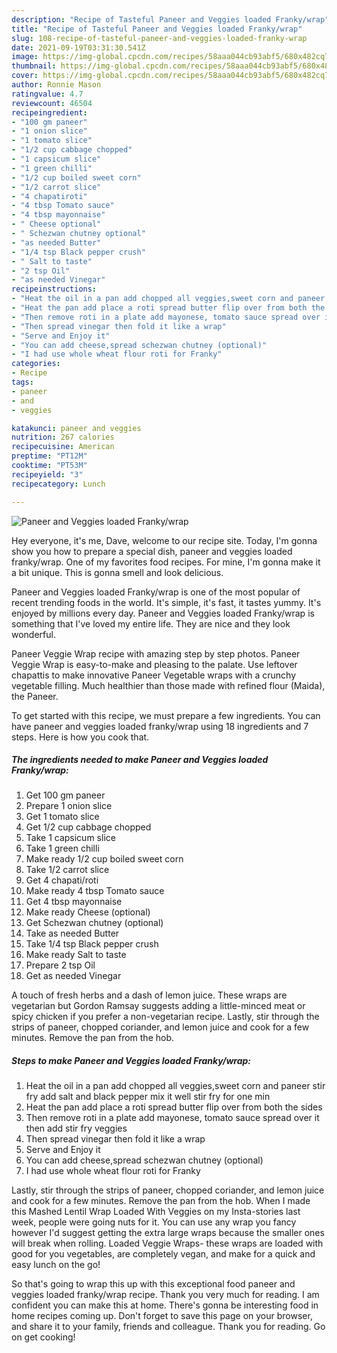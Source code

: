 ```yaml
---
description: "Recipe of Tasteful Paneer and Veggies loaded Franky/wrap"
title: "Recipe of Tasteful Paneer and Veggies loaded Franky/wrap"
slug: 108-recipe-of-tasteful-paneer-and-veggies-loaded-franky-wrap
date: 2021-09-19T03:31:30.541Z
image: https://img-global.cpcdn.com/recipes/58aaa044cb93abf5/680x482cq70/paneer-and-veggies-loaded-frankywrap-recipe-main-photo.jpg
thumbnail: https://img-global.cpcdn.com/recipes/58aaa044cb93abf5/680x482cq70/paneer-and-veggies-loaded-frankywrap-recipe-main-photo.jpg
cover: https://img-global.cpcdn.com/recipes/58aaa044cb93abf5/680x482cq70/paneer-and-veggies-loaded-frankywrap-recipe-main-photo.jpg
author: Ronnie Mason
ratingvalue: 4.7
reviewcount: 46504
recipeingredient:
- "100 gm paneer"
- "1 onion slice"
- "1 tomato slice"
- "1/2 cup cabbage chopped"
- "1 capsicum slice"
- "1 green chilli"
- "1/2 cup boiled sweet corn"
- "1/2 carrot slice"
- "4 chapatiroti"
- "4 tbsp Tomato sauce"
- "4 tbsp mayonnaise"
- " Cheese optional"
- " Schezwan chutney optional"
- "as needed Butter"
- "1/4 tsp Black pepper crush"
- " Salt to taste"
- "2 tsp Oil"
- "as needed Vinegar"
recipeinstructions:
- "Heat the oil in a pan add chopped all veggies,sweet corn and paneer stir fry add salt and black pepper mix it well stir fry for one min"
- "Heat the pan add place a roti spread butter flip over from both the sides"
- "Then remove roti in a plate add mayonese, tomato sauce spread over it then add stir fry veggies"
- "Then spread vinegar then fold it like a wrap"
- "Serve and Enjoy it"
- "You can add cheese,spread schezwan chutney (optional)"
- "I had use whole wheat flour roti for Franky"
categories:
- Recipe
tags:
- paneer
- and
- veggies

katakunci: paneer and veggies 
nutrition: 267 calories
recipecuisine: American
preptime: "PT12M"
cooktime: "PT53M"
recipeyield: "3"
recipecategory: Lunch

---
```



![Paneer and Veggies loaded Franky/wrap](https://img-global.cpcdn.com/recipes/58aaa044cb93abf5/680x482cq70/paneer-and-veggies-loaded-frankywrap-recipe-main-photo.jpg)

Hey everyone, it's me, Dave, welcome to our recipe site. Today, I'm gonna show you how to prepare a special dish, paneer and veggies loaded franky/wrap. One of my favorites food recipes. For mine, I'm gonna make it a bit unique. This is gonna smell and look delicious.

Paneer and Veggies loaded Franky/wrap is one of the most popular of recent trending foods in the world. It's simple, it's fast, it tastes yummy. It's enjoyed by millions every day. Paneer and Veggies loaded Franky/wrap is something that I've loved my entire life. They are nice and they look wonderful.

Paneer Veggie Wrap recipe with amazing step by step photos. Paneer Veggie Wrap is easy-to-make and pleasing to the palate. Use leftover chapattis to make innovative Paneer Vegetable wraps with a crunchy vegetable filling. Much healthier than those made with refined flour (Maida), the Paneer.


To get started with this recipe, we must prepare a few ingredients. You can have paneer and veggies loaded franky/wrap using 18 ingredients and 7 steps. Here is how you cook that.

<!--inarticleads1-->

##### The ingredients needed to make Paneer and Veggies loaded Franky/wrap:

1. Get 100 gm paneer
1. Prepare 1 onion slice
1. Get 1 tomato slice
1. Get 1/2 cup cabbage chopped
1. Take 1 capsicum slice
1. Take 1 green chilli
1. Make ready 1/2 cup boiled sweet corn
1. Take 1/2 carrot slice
1. Get 4 chapati/roti
1. Make ready 4 tbsp Tomato sauce
1. Get 4 tbsp mayonnaise
1. Make ready  Cheese (optional)
1. Get  Schezwan chutney (optional)
1. Take as needed Butter
1. Take 1/4 tsp Black pepper crush
1. Make ready  Salt to taste
1. Prepare 2 tsp Oil
1. Get as needed Vinegar


A touch of fresh herbs and a dash of lemon juice. These wraps are vegetarian but Gordon Ramsay suggests adding a little-minced meat or spicy chicken if you prefer a non-vegetarian recipe. Lastly, stir through the strips of paneer, chopped coriander, and lemon juice and cook for a few minutes. Remove the pan from the hob. 

<!--inarticleads2-->

##### Steps to make Paneer and Veggies loaded Franky/wrap:

1. Heat the oil in a pan add chopped all veggies,sweet corn and paneer stir fry add salt and black pepper mix it well stir fry for one min
1. Heat the pan add place a roti spread butter flip over from both the sides
1. Then remove roti in a plate add mayonese, tomato sauce spread over it then add stir fry veggies
1. Then spread vinegar then fold it like a wrap
1. Serve and Enjoy it
1. You can add cheese,spread schezwan chutney (optional)
1. I had use whole wheat flour roti for Franky


Lastly, stir through the strips of paneer, chopped coriander, and lemon juice and cook for a few minutes. Remove the pan from the hob. When I made this Mashed Lentil Wrap Loaded With Veggies on my Insta-stories last week, people were going nuts for it. You can use any wrap you fancy however I&#39;d suggest getting the extra large wraps because the smaller ones will break when rolling. Loaded Veggie Wraps- these wraps are loaded with good for you vegetables, are completely vegan, and make for a quick and easy lunch on the go! 

So that's going to wrap this up with this exceptional food paneer and veggies loaded franky/wrap recipe. Thank you very much for reading. I am confident you can make this at home. There's gonna be interesting food in home recipes coming up. Don't forget to save this page on your browser, and share it to your family, friends and colleague. Thank you for reading. Go on get cooking!
